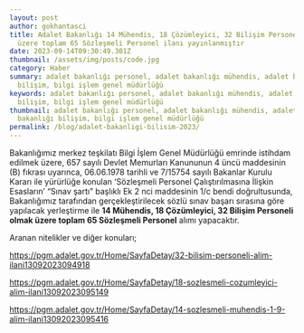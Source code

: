 ```yaml
---
layout: post
author: gokhantasci
title: Adalet Bakanlığı 14 Mühendis, 18 Çözümleyici, 32 Bilişim Personeli olmak
  üzere toplam 65 Sözleşmeli Personel ilanı yayınlanmıştır
date: 2023-09-14T09:30:49.301Z
thumbnail: /assets/img/posts/code.jpg
category: Haber
summary: adalet bakanlığı personel, adalet bakanlığı mühendis, adalet bakanlığı
  bilişim, bilgi işlem genel müdürlüğü
keywords: adalet bakanlığı personel, adalet bakanlığı mühendis, adalet bakanlığı
  bilişim, bilgi işlem genel müdürlüğü
thumbnail: adalet bakanlığı personel, adalet bakanlığı mühendis, adalet
  bakanlığı bilişim, bilgi işlem genel müdürlüğü
permalink: /blog/adalet-bakanligi-bilisim-2023/
---
```

Bakanlığımız merkez teşkilatı Bilgi İşlem Genel Müdürlüğü emrinde istihdam edilmek üzere, 657 sayılı Devlet Memurları Kanununun 4 üncü maddesinin (B) fıkrası uyarınca, 06.06.1978 tarihli ve 7/15754 sayılı Bakanlar Kurulu Kararı ile yürürlüğe konulan ‘Sözleşmeli Personel Çalıştırılmasına İlişkin Esasların’ “Sınav şartı” başlıklı Ek 2 nci maddesinin 1/c bendi doğrultusunda, Bakanlığımız tarafından gerçekleştirilecek sözlü sınav başarı sırasına göre yapılacak yerleştirme ile **14 Mühendis, 18 Çözümleyici, 32 Bilişim Personeli olmak üzere toplam 65 Sözleşmeli Personel** alımı yapacaktır. 

A﻿ranan nitelikler ve diğer konuları;

<https://pgm.adalet.gov.tr/Home/SayfaDetay/32-bilisim-personeli-alim-ilani13092023094918>

<https://pgm.adalet.gov.tr/Home/SayfaDetay/18-sozlesmeli-cozumleyici-alim-ilani13092023095149>

<https://pgm.adalet.gov.tr/Home/SayfaDetay/14-sozlesmeli-muhendis-1-9-alim-ilani13092023095416>